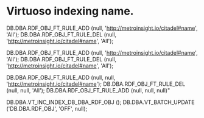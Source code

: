 

# Virtuoso indexing name.
DB.DBA.RDF_OBJ_FT_RULE_ADD (null, '<http://metroinsight.io/citadel#name>', 'All');
DB.DBA.RDF_OBJ_FT_RULE_DEL (null, '<http://metroinsight.io/citadel#name>', 'All');

DB.DBA.RDF_OBJ_FT_RULE_ADD (null, 'http://metroinsight.io/citadel#name', 'All');
DB.DBA.RDF_OBJ_FT_RULE_DEL (null, 'http://metroinsight.io/citadel#name', 'All');

DB.DBA.RDF_OBJ_FT_RULE_ADD (null, null, '<http://metroinsight.io/citadel#name>');
DB.DBA.RDF_OBJ_FT_RULE_DEL (null, null, 'All');
DB.DBA.RDF_OBJ_FT_RULE_ADD (null, null, null)"


DB.DBA.VT_INC_INDEX_DB_DBA_RDF_OBJ ();
DB.DBA.VT_BATCH_UPDATE ('DB.DBA.RDF_OBJ', 'OFF', null);
